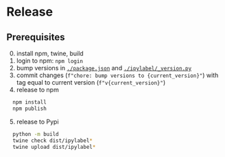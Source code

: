 # Release

## Prerequisites
0. install npm, twine, build
1. login to npm: `npm login`
2. bump versions in [`./package.json`](./package.json) and [`./ipylabel/_version.py`](./ipylabel/_version.py)
3. commit changes (`f"chore: bump versions to {current_version}"`) with tag equal to current version (`f"v{current_version}"`)
4. release to npm
  ```sh
    npm install
    npm publish
  ```
5. release to Pypi
  ```sh
    python -m build
    twine check dist/ipylabel*
    twine upload dist/ipylabel*
  ```
